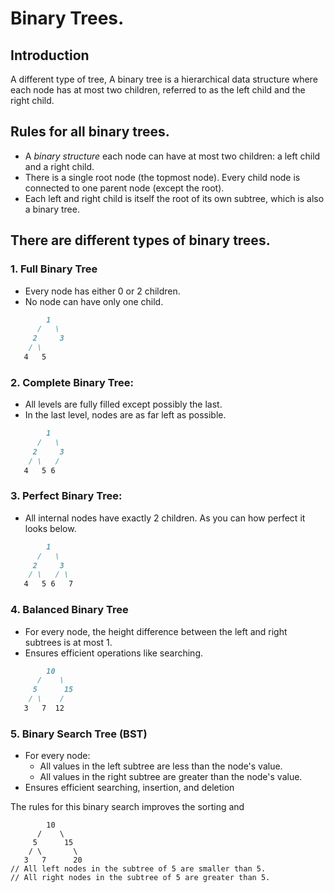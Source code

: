# Binary Trees. 

## Introduction
A different type of tree, A binary tree is a hierarchical data structure where each node has at most two children, referred to as the left child and the right child.

## Rules for all binary trees. 
- A *binary structure* each node can have at most two children: a left child and a right child.
- There is a single root node (the topmost node). Every child node is connected to one parent node (except the root).
- Each left and right child is itself the root of its own subtree, which is also a binary tree.


## There are different types of binary trees. 

### 1. Full Binary Tree 
- Every node has either 0 or 2 children.
- No node can have only one child. 
```markdown
        1
      /   \
     2     3
    / \
   4   5
```

### 2. Complete Binary Tree:
- All levels are fully filled except possibly the last.
- In the last level, nodes are as far left as possible.
```markdown
        1
      /   \
     2     3
    / \   /
   4   5 6
```

### 3. Perfect Binary Tree:
- All internal nodes have exactly 2 children. As you can how perfect it looks below. 

```markdown
        1
      /   \
     2     3
    / \   / \
   4   5 6   7
```

### 4. Balanced Binary Tree 
- For every node, the height difference between the left and right subtrees is at most 1.
- Ensures efficient operations like searching.
```markdown
        10
      /    \
     5      15
    / \    / 
   3   7  12  

```
### 5. Binary Search Tree (BST)
- For every node:
    - All values in the left subtree are less than the node's value.
    - All values in the right subtree are greater than the node's value.
- Ensures efficient searching, insertion, and deletion

The rules for this binary search improves the sorting and 

```
        10
      /    \
     5      15
    / \       \
   3   7      20
// All left nodes in the subtree of 5 are smaller than 5.
// All right nodes in the subtree of 5 are greater than 5.

```
